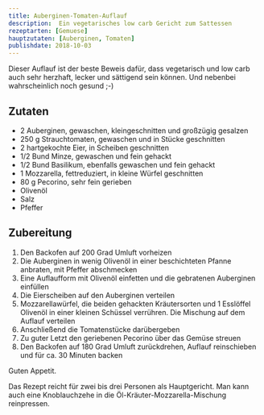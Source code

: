 ```yaml
---
title: Auberginen-Tomaten-Auflauf
description:  Ein vegetarisches low carb Gericht zum Sattessen
rezeptarten: [Gemuese]
hauptzutaten: [Auberginen, Tomaten]
publishdate: 2018-10-03
---
```


Dieser Auflauf ist der beste Beweis dafür, dass vegetarisch und low carb auch sehr herzhaft, lecker und sättigend sein können. Und nebenbei wahrscheinlich noch gesund ;-)


## Zutaten

- 2 Auberginen, gewaschen, kleingeschnitten und großzügig gesalzen
- 250 g Strauchtomaten, gewaschen und in Stücke geschnitten
- 2 hartgekochte Eier, in Scheiben geschnitten
- 1/2 Bund Minze, gewaschen und fein gehackt
- 1/2 Bund Basilikum, ebenfalls gewaschen und fein gehackt
- 1 Mozzarella, fettreduziert, in kleine Würfel geschnitten
- 80 g Pecorino, sehr fein gerieben
- Olivenöl
- Salz
- Pfeffer

## Zubereitung

1. Den Backofen auf 200 Grad Umluft vorheizen
2. Die Auberginen in wenig Olivenöl in einer beschichteten Pfanne anbraten, mit Pfeffer abschmecken
3. Eine Auflaufform mit Olivenöl einfetten und die gebratenen Auberginen einfüllen
4. Die Eierscheiben auf den Auberginen verteilen
5. Mozzarellawürfel, die beiden gehackten Kräutersorten und 1 Esslöffel Olivenöl in einer kleinen Schüssel verrühren. Die Mischung auf dem Auflauf verteilen
6. Anschließend die Tomatenstücke darübergeben
7. Zu guter Letzt den geriebenen Pecorino über das Gemüse streuen
8. Den Backofen auf 180 Grad Umluft zurückdrehen, Auflauf reinschieben und für ca. 30 Minuten backen

Guten Appetit.

Das Rezept reicht für zwei bis drei Personen als Hauptgericht. Man kann auch eine Knoblauchzehe in die Öl-Kräuter-Mozzarella-Mischung reinpressen.
